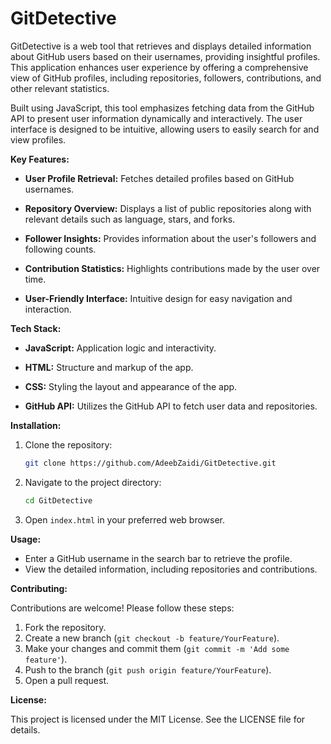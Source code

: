 # GitDetective

GitDetective is a web tool that retrieves and displays detailed information about GitHub users based on their usernames, providing insightful profiles. This application enhances user experience by offering a comprehensive view of GitHub profiles, including repositories, followers, contributions, and other relevant statistics.

Built using JavaScript, this tool emphasizes fetching data from the GitHub API to present user information dynamically and interactively. The user interface is designed to be intuitive, allowing users to easily search for and view profiles.

**Key Features:**

- **User Profile Retrieval:** Fetches detailed profiles based on GitHub usernames.

- **Repository Overview:** Displays a list of public repositories along with relevant details such as language, stars, and forks.

- **Follower Insights:** Provides information about the user's followers and following counts.

- **Contribution Statistics:** Highlights contributions made by the user over time.

- **User-Friendly Interface:** Intuitive design for easy navigation and interaction.

**Tech Stack:**

- **JavaScript:** Application logic and interactivity.

- **HTML:** Structure and markup of the app.

- **CSS:** Styling the layout and appearance of the app.

- **GitHub API:** Utilizes the GitHub API to fetch user data and repositories.

**Installation:**

1. Clone the repository:

   ```bash
   git clone https://github.com/AdeebZaidi/GitDetective.git
   ```

2. Navigate to the project directory:

   ```bash
   cd GitDetective
   ```

3. Open `index.html` in your preferred web browser.

**Usage:**

- Enter a GitHub username in the search bar to retrieve the profile.
- View the detailed information, including repositories and contributions.

**Contributing:**

Contributions are welcome! Please follow these steps:

1. Fork the repository.
2. Create a new branch (`git checkout -b feature/YourFeature`).
3. Make your changes and commit them (`git commit -m 'Add some feature'`).
4. Push to the branch (`git push origin feature/YourFeature`).
5. Open a pull request.

**License:**

This project is licensed under the MIT License. See the LICENSE file for details.
